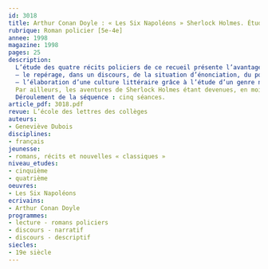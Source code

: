 ```yaml
---
id: 3018
title: Arthur Conan Doyle : « Les Six Napoléons » Sherlock Holmes. Étude intégrale 
rubrique: Roman policier [5e-4e]
annee: 1998
magazine: 1998
pages: 25
description: 
  L’étude des quatre récits policiers de ce recueil présente l’avantage de commencer l’année par le perfectionnement de la connaissance des genres narratifs : ici, le récit bref. La séquence s’organise autour de quelques-uns des objectifs prescrits dans les instructions officielles :
  – le repérage, dans un discours, de la situation d’énonciation, du point de vue de l’énonciateur, de trois des fonctions du discours : raconter, décrire, expliquer (ces notions seront réinvesties dans des travaux d’écriture) ;
  – l’élaboration d’une culture littéraire grâce à l’étude d’un genre narratif dont on identifie les principaux constituants : agencement du récit, insertion de descriptions et des dialogues.
  Par ailleurs, les aventures de Sherlock Holmes étant devenues, en moins d’un siècle, une référence littéraire universelle, les élèves se retrouvent généralement en terrain connu et peuvent ainsi apprécier d’autant plus facilement cette lecture. Conan Doyle a en effet créé le personnage le plus emblématique des enquêtes policières, le détective le plus célèbre du monde, fondant une méthode d’investigation inédite qui reste sa marque.
  Déroulement de la séquence : cinq séances.
article_pdf: 3018.pdf
revue: L’école des lettres des collèges
auteurs:
- Geneviève Dubois
disciplines:
- français
jeunesse:
- romans, récits et nouvelles « classiques »
niveau_etudes:
- cinquième
- quatrième
oeuvres:
- Les Six Napoléons
ecrivains:
- Arthur Conan Doyle
programmes:
- lecture - romans policiers
- discours - narratif
- discours - descriptif
siecles:
- 19e siècle
---
```

